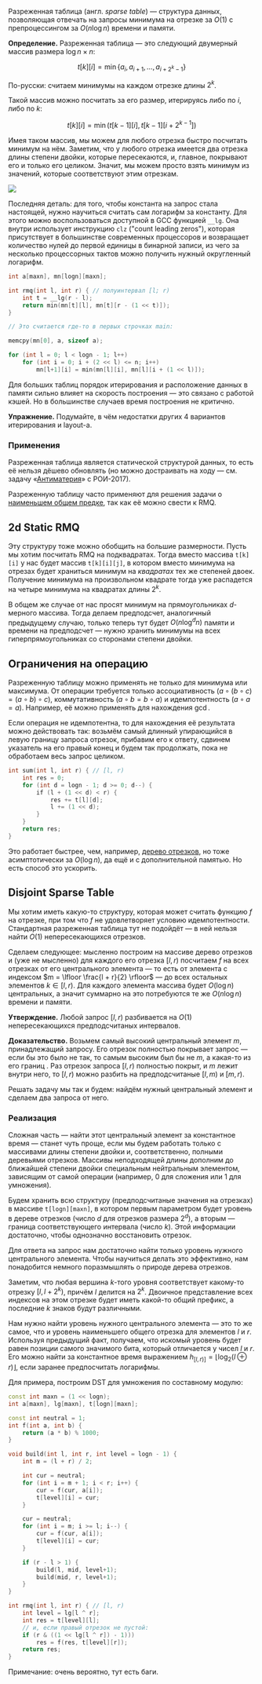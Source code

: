 
Разреженная таблица (англ. *sparse table*) — структура данных, позволяющая отвечать на запросы минимума на отрезке за $O(1)$ с препроцессингом за $O(n \log n)$ времени и памяти.

**Определение.** Разреженная таблица — это следующий двумерный массив размера $\log n \times n$:

$$
t[k][i] = \min \{ a_i, a_{i+1}, \ldots, a_{i+2^k-1} \}
$$

По-русски: считаем минимумы на каждом отрезке длины $2^k$.

Такой массив можно посчитать за его размер, итерируясь либо по $i$, либо по $k$:

$$
t[k][i] = \min(t[k-1][i], t[k-1][i+2^{k-1}])
$$

Имея таком массив, мы можем для любого отрезка быстро посчитать минимум на нём. Заметим, что у любого отрезка имеется два отрезка длины степени двойки, которые пересекаются, и, главное, покрывают его и только его целиком. Значит, мы можем просто взять минимум из значений, которые соответствуют этим отрезкам.

![](../img/sparse-table.png)

Последняя деталь: для того, чтобы константа на запрос стала настоящей, нужно научиться считать сам логарифм за константу. Для этого можно воспользоваться доступной в GCC функцией `__lg`. Она внутри использует инструкцию `clz` ("count leading zeros"), которая присутствует в большинстве современных процессоров и возвращает количество нулей до первой единицы в бинарной записи, из чего за несколько процессорных тактов можно получить нужный округленный логарифм.

```cpp
int a[maxn], mn[logn][maxn];

int rmq(int l, int r) { // полуинтервал [l; r)
    int t = __lg(r - l);
    return min(mn[t][l], mn[t][r - (1 << t)]);
}

// Это считается где-то в первых строчках main:

memcpy(mn[0], a, sizeof a);

for (int l = 0; l < logn - 1; l++)
    for (int i = 0; i + (2 << l) <= n; i++)
        mn[l+1][i] = min(mn[l][i], mn[l][i + (1 << l)]);
```

Для больших таблиц порядок итерирования и расположение данных в памяти сильно влияет на скорость построения — это связано с работой кэшей. Но в большинстве случаев время построения не критично.

**Упражнение.** Подумайте, в чём недостатки других 4 вариантов итерирования и layout-а.

### Применения

Разреженная таблица является статической структурой данных, то есть её нельзя дёшево обновлять (но можно достраивать на ходу — см. задачу «[Антиматерия](http://neerc.ifmo.ru/school/archive/2016-2017/ru-olymp-roi-2017-editorial.pdf)» с РОИ-2017).

Разреженную таблицу часто применяют для решения задачи о [наименьшем общем предке](/cs/trees/lca-rmq), так как её можно свести к RMQ.

## 2d Static RMQ

Эту структуру тоже можно обобщить на большие размерности. Пусть мы хотим посчитать RMQ на подквадратах. Тогда вместо массива `t[k][i]` у нас будет массив `t[k][i][j]`, в котором вместо минимума на отрезах будет храниться минимум на *квадратах* тех же степеней двоек. Получение минимума на произвольном квадрате тогда уже распадется на четыре минимума на квадратах длины $2^k$.

В общем же случае от нас просят минимум на прямоугольниках $d$-мерного массива. Тогда делаем предподсчет, аналогичный предыдущему случаю, только теперь тут будет $O(n \log^d n)$ памяти и времени на предподсчет — нужно хранить минимумы на всех гиперпрямоугольниках со сторонами степени двойки.

## Ограничения на операцию

Разреженную таблицу можно применять не только для минимума или максимума. От операции требуется только ассоциативность ($a ∘ (b ∘ c) = (a ∘ b) ∘ c$), коммутативность ($a ∘ b = b ∘ a$) и идемпотентность ($a ∘ a = a$). Например, её можно применять для нахождения $\gcd$.

Если операция не идемпотентна, то для нахождения её результата можно действовать так: возьмём самый длинный упирающийся в левую границу запроса отрезок, прибавим его к ответу, сдвинем указатель на его правый конец и будем так продолжать, пока не обработаем весь запрос целиком.

```c++
int sum(int l, int r) { // [l, r)
    int res = 0;
    for (int d = logn - 1; d >= 0; d--) {
        if (l + (1 << d) < r) {
            res += t[l][d];
            l += (1 << d);
        }
    }
    return res;
}
```

Это работает быстрее, чем, например, [дерево отрезков](/cs/segment-tree), но тоже асимптотически за $O(\log n)$, да ещё и с дополнительной памятью. Но есть способ это ускорить.

## Disjoint Sparse Table

Мы хотим иметь какую-то структуру, которая может считать функцию $f$ на отрезке, при том что $f$ не удовлетворяет условию идемпотентности. Стандартная разреженная таблица тут не подойдёт — в ней нельзя найти $O(1)$ непересекающихся отрезков.

Сделаем следующее: мысленно построим на массиве дерево отрезков и (уже не мысленно) для каждого его отрезка $[l, r)$ посчитаем $f$ на всех отрезках от его центрального элемента — то есть от элемента с индексом $m = \lfloor \frac{l + r}{2} \rfloor$ — до всех остальных элементов $k \in [l, r)$. Для каждого элемента массива будет $O(\log n)$ центральных, а значит суммарно на это потребуются те же $O(n \log n)$ времени и памяти.

**Утверждение.** Любой запрос $[l, r)$ разбивается на $O(1)$ непересекающихся предподсчитаных интервалов.

**Доказательство.** Возьмем самый высокий центральный элемент $m$, принадлежащий запросу. Его отрезок полностью покрывает запрос — если бы это было не так, то самым высоким был бы не $m$, а какая-то из его границ . Раз отрезок запроса $[l, r)$ полностью покрыт, и $m$ лежит внутри него, то $[l, r)$ можно разбить на предподсчитаные $[l, m)$ и $[m, r)$.

Решать задачу мы так и будем: найдём нужный центральный элемент и сделаем два запроса от него.

### Реализация

Сложная часть — найти этот центральный элемент за константное время — станет чуть проще, если мы будем работать только с массивами длины степени двойки и, соответственно, полными деревьями отрезков. Массивы неподходящей длины дополним до ближайшей степени двойки специальным нейтральным элементом, зависящим от самой операции (например, $0$ для сложения или $1$ для умножения).

Будем хранить всю структуру (предподсчитаные значения на отрезках) в массиве `t[logn][maxn]`, в котором первым параметром будет уровень в дереве отрезков (число $d$ для отрезков размера $2^d$), а вторым — граница соответствующего интервала (число $k$). Этой информации достаточно, чтобы однозначно восстановить отрезок.

Для ответа на запрос нам достаточно найти только уровень нужного центрального элемента. Чтобы научиться делать это эффективно, нам понадобится немного поразмышлять о природе дерева отрезков.

Заметим, что любая вершина $k$-того уровня соответствует какому-то отрезку $[l, l + 2^k)$, причём $l$ делится на $2^k$. Двоичное представление всех индексов на этом отрезке будет иметь какой-то общий префикс, а последние $k$ знаков будут различными.

Нам нужно найти уровень нужного центрального элемента — это то же самое, что и уровень наименьшего общего отрезка для элементов $l$ и $r$. Используя предыдущий факт, получаем, что искомый уровень будет равен позиции самого значимого бита, который отличается у чисел $l$ и $r$. Его можно найти за константное время выражением $h_{[l,r)]} = \lfloor \log_2 (l \oplus r) \rfloor$, если заранее предпосчитать логарифмы.

Для примера, построим DST для умножения по составному модулю:

```cpp
const int maxn = (1 << logn);
int a[maxn], lg[maxn], t[logn][maxn];

const int neutral = 1;
int f(int a, int b) {
    return (a * b) % 1000;
}

void build(int l, int r, int level = logn - 1) {
    int m = (l + r) / 2;

    int cur = neutral;
    for (int i = m + 1; i < r; i++) {
        cur = f(cur, a[i]);
        t[level][i] = cur;
    }

    cur = neutral;
    for (int i = m; i >= l; i--) {
        cur = f(cur, a[i]);
        t[level][i] = cur;
    }

    if (r - l > 1) {
        build(l, mid, level+1);
        build(mid, r, level+1);
    }
}

int rmq(int l, int r) { // [l, r)
    int level = lg[l ^ r];
    int res = t[level][l];
    // и, если правый отрезок не пустой:
    if (r & ((1 << lg[l ^ r]) - 1)))
        res = f(res, t[level][r]);
    return res;
}
```

Примечание: очень вероятно, тут есть баги.